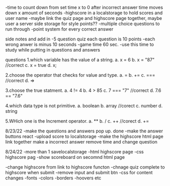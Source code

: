 -time to count down from set time x to 0 after incorrect answer time moves down x amount of seconds 
-highscore in a localstorage to hold scores and user name
-maybe link the quiz page and highscore page together, maybe user a server side storage for style points??
-multiple choice questions to run through 
-point system for every correct answer

side notes and add in
-5 question quiz each question is 10 points
-each wrong anwer is minus 10 seconds 
-game time 60 sec.
-use this time to study while putting in questions and answers


questions
1.which variable has the value of a string.
a. x = 6
b. x = "87" //correct
c. x = true
d. x;

2.choose the operator that checks for value and type.
a. =
b. +=
c. === //correct
d. =>

3.choose  the true statment.
a. 4 != 4
b. 4 > 85
c. 7 === "7" //correct
d. 7.6 == "7.6"

4.which data type is not primitive.
a. boolean
b. array //corect
c. number
d. string

5.WHich one is the Increment operator.
a. **
b. /
c. ++ //corect
d. +=

8/23/22
-make the questions and answers pop up. done
-make the answer buttons react 
-upload score to localstorage
-make the highscore html page link together
make a incorrect answer remove time and change question

8/24/22
-more than 1 savelocalstorage
-html highscore page
-css highscore pag
-show scoreboard on secomnd  html page

-change highscore from link to highscore functon
-chnage quiz complete to highscore when submit
-remove input and submit btn
-css for content changes
 -fonts
 -colors
 -borders
 -hoovers etc
 